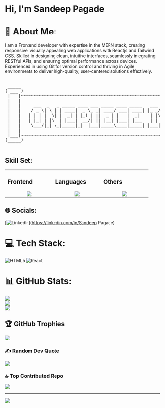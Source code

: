 # Hi, I'm Sandeep Pagade

# 💫 About Me:
I am a Frontend developer with expertise in the MERN stack, creating responsive, visually appealing web applications with Reactjs and Tailwind CSS. Skilled in designing clean, intuitive interfaces, seamlessly integrating RESTful APIs, and ensuring optimal performance across devices. Experienced in using Git for version control and thriving in Agile environments to deliver high-quality, user-centered solutions effectively.

<pre>
  
 _____                                                                                           _____ 
( ___ )                                                                                         ( ___ )
 |   |~~~~~~~~~~~~~~~~~~~~~~~~~~~~~~~~~~~~~~~~~~~~~~~~~~~~~~~~~~~~~~~~~~~~~~~~~~~~~~~~~~~~~~~~~~~|   | 
 |   |                                                                                           |   | 
 |   |     ___  _   _ _____ ____ ___ _____ ____ _____   ___ ____    ____  _____    _    _        |   | 
 |   |    / _ \| \ | | ____|  _ \_ _| ____/ ___| ____| |_ _/ ___|  |  _ \| ____|  / \  | |       |   | 
 |   |   | | | |  \| |  _| | |_) | ||  _|| |   |  _|    | |\___ \  | |_) |  _|   / _ \ | |       |   | 
 |   |   | |_| | |\  | |___|  __/| || |__| |___| |___   | | ___) | |  _ <| |___ / ___ \| |___    |   | 
 |   |    \___/|_| \_|_____|_|  |___|_____\____|_____| |___|____/  |_| \_\_____/_/   \_\_____|   |   | 
 |   |                                                                                           |   | 
 |___|~~~~~~~~~~~~~~~~~~~~~~~~~~~~~~~~~~~~~~~~~~~~~~~~~~~~~~~~~~~~~~~~~~~~~~~~~~~~~~~~~~~~~~~~~~~|___| 
(_____)                                                                                         (_____)

</pre>

## Skill Set:

<table><tr><td valign="top" width="25%">

### Frontend  
<a href="https://github.com/sandeepdpagade">
<div align="center">  
       <img src="https://skillicons.dev/icons?i=html,css,bootstrap,tailwind,js&perline=4" /> 
</div>
</a>
 </td><td valign="top" width="25%">
        
### Languages
<a href="https://github.com/sandeepdpagade">
<div align="center">
       <img src="https://skillicons.dev/icons?i=c,js,cpp,java,python,&perline=4" /> 
</div>
</a>

</td><td valign="top" width="25%">
  
### Others
<a href="https://github.com/sandeepdpagade">
<div align="center">
       <img src="https://skillicons.dev/icons?i=git,github,npm,figma,vscode,vercel,discord,vscodeqt&perline=4" /> 
</div>
</a>
</td>
</tr></table>








## 🌐 Socials:
[![LinkedIn](https://img.shields.io/badge/LinkedIn-%230077B5.svg?logo=linkedin&logoColor=white)](https://linkedin.com/in/Sandeep Pagade) 

# 💻 Tech Stack:
![HTML5](https://img.shields.io/badge/html5-%23E34F26.svg?style=flat&logo=html5&logoColor=white) ![React](https://img.shields.io/badge/react-%2320232a.svg?style=flat&logo=react&logoColor=%2361DAFB)
# 📊 GitHub Stats:
![](https://github-readme-stats.vercel.app/api?username=sandeepdpagade&theme=github_dark_dimmed&hide_border=true&include_all_commits=true&count_private=true)<br/>
![](https://github-readme-streak-stats.herokuapp.com/?user=sandeepdpagade&theme=github_dark_dimmed&hide_border=true)<br/>
![](https://github-readme-stats.vercel.app/api/top-langs/?username=sandeepdpagade&theme=github_dark_dimmed&hide_border=true&include_all_commits=true&count_private=true&layout=compact)

## 🏆 GitHub Trophies
![](https://github-profile-trophy.vercel.app/?username=sandeepdpagade&theme=github_dark_dimmed&no-frame=true&no-bg=false&margin-w=4)

### ✍️ Random Dev Quote
![](https://quotes-github-readme.vercel.app/api?type=vetical&theme=radical)

### 🔝 Top Contributed Repo
![](https://github-contributor-stats.vercel.app/api?username=sandeepdpagade&limit=5&theme=dark&combine_all_yearly_contributions=true)

---
[![](https://visitcount.itsvg.in/api?id=sandeepdpagade&icon=8&color=5)](https://visitcount.itsvg.in)

<!-- Proudly created with GPRM ( https://gprm.itsvg.in ) -->
